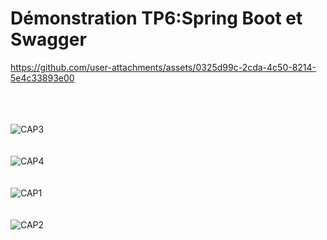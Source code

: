 <h1>Démonstration TP6:Spring Boot et Swagger</h1>

https://github.com/user-attachments/assets/0325d99c-2cda-4c50-8214-5e4c33893e00

<br> <br> <br> 
![CAP3](https://github.com/user-attachments/assets/25d2f2db-4485-41f1-8594-8a8f1c41e5b4)
<br> <br> <br> 
![CAP4](https://github.com/user-attachments/assets/d2cbc8b3-99aa-4613-9ca5-e14ffeeccab8)
<br> <br> <br> 
![CAP1](https://github.com/user-attachments/assets/5a4fe9b7-99d0-4ee7-901f-1ffc5dead054)
<br> <br> <br> 
![CAP2](https://github.com/user-attachments/assets/eec7a83d-1478-48a7-98dc-f7d26545615c)
